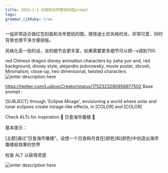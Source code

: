 ```yaml
---
title: 2024-2-1 封面和龙年壁纸的图prompt 
tags: 
grammar_cjkRuby: true
---
```

一组非常适合做红包封面和龙年壁纸的图，搞怪迪士尼风格的龙，非常可爱，同时背景也很干净方便排版。

风格化高一些的话，龙的细节会更丰富，如果需要更多细节可以把--s调到700.

red Chinese dragon disney animation characters by zaha yun and, red background, disney style,  alejandro jodorowsky, movie poster, zbrush, Minimalism, close-up, two dimensional, twisted characters
![enter description here](https://i.imgur.com/HCpDyuQ.jpg)

https://twitter.com/LudovicCreator/status/1752323280956977502
Base prompt :

 [SUBJECT] through 'Eclipse Mirage', envisioning a world where solar and lunar eclipses create mirage-like effects, in [COLOR] and [COLOR]

Check ALTs for inspiration
 🎨 日食海市蜃楼 🎨 

基本提示：

 [主题]通过“日食海市蜃楼”，设想一个日食和月食在[颜色]和[颜色]中创造出海市蜃楼般效果的世界

检查 ALT 以获得灵感

![enter description here](https://i.imgur.com/XdQyOGg.png)